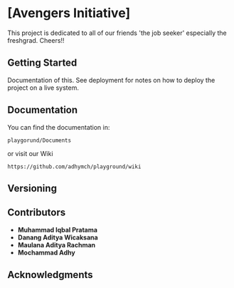 # [Avengers Initiative]
This project is dedicated to all of our friends 'the job seeker' especially the freshgrad. Cheers!!

## Getting Started

Documentation of this. See deployment for notes on how to deploy the project on a live system.

## Documentation
You can find the documentation in:
```
playgorund/Documents
```
or visit our Wiki
```
https://github.com/adhymch/playground/wiki
```

## Versioning

## Contributors

* **Muhammad Iqbal Pratama**
* **Danang Aditya Wicaksana**
* **Maulana Aditya Rachman**
* **Mochammad Adhy**

## Acknowledgments
